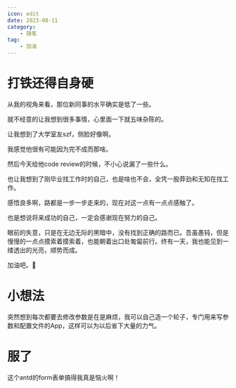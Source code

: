 ```yaml
---
icon: edit
date: 2023-08-11
category:
    - 随笔
tag:
    - 加油
---
```


# 打铁还得自身硬

从我的视角来看，那位新同事的水平确实是低了一些。

就不经意的让我想到很多事情，心里面一下就五味杂陈的。

让我想到了大学室友szf，侧脸好像啊。

我感觉他很有可能因为完不成而那啥。

然后今天给他code review的时候，不小心说漏了一些什么。

也让我想到了刚毕业找工作时的自己，也是啥也不会，全凭一股莽劲和无知在找工作。

感悟良多啊，路都是一步一步走来的，现在对这一点有一点点感触了。

也是想说将来成功的自己，一定会感谢现在努力的自己。

眼前的失意，只是在无边无际的黑暗中，没有找到正确的路而已。吾虽愚钝，但是慢慢的一点点摸索着摸索着，也能朝着出口处匍匐前行。终有一天，我也能见到一缕透出的光亮，顺势而成。

加油吧。💪

# 小想法

突然想到每次都要去修改参数是在是麻烦，我可以自己造一个轮子，专门用来写参数和配置文件的App，这样可以为以后省下大量的力气。

# 服了
这个antd的form表单搞得我真是恼火啊！